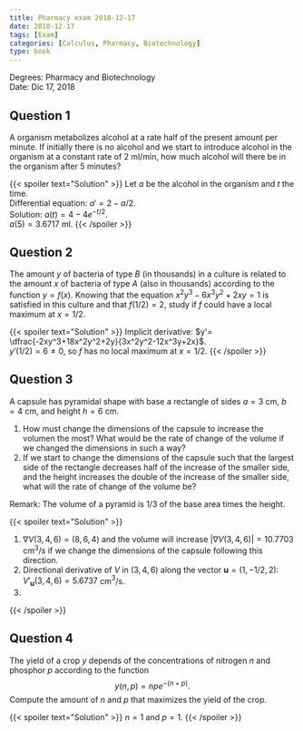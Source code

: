 ```yaml
---
title: Pharmacy exam 2018-12-17
date: 2018-12-17
tags: [Exam]
categories: [Calculus, Pharmacy, Biotechnology]
type: book
---
```


Degrees: Pharmacy and Biotechnology  
Date: Dic 17, 2018

## Question 1

A organism metabolizes alcohol at a rate half of the present amount per minute.
If initially there is no alcohol and we start to introduce alcohol in the organism at a constant rate of 2 ml/min, how much alcohol will there be in the organism after 5 minutes?

{{< spoiler text="Solution" >}}
Let $a$ be the alcohol in the organism and $t$ the time.  
Differential equation: $a'=2-a/2$.  
Solution: $a(t)=4-4e^{-t/2}$.  
$a(5)=3.6717$ ml.
{{< /spoiler >}}

## Question 2

The amount $y$ of bacteria of type $B$ (in thousands) in a culture is related to the amount $x$ of bacteria of type $A$ (also in thousands) according to the function $y=f(x)$.
Knowing that the equation $x^2y^3-6x^3y^2+2xy=1$ is satisfied in this culture and that $f(1/2)=2$, study if $f$ could have a local maximum at $x=1/2$.

{{< spoiler text="Solution" >}}
Implicit derivative: $y'= \dfrac{-2xy^3+18x^2y^2+2y}{3x^2y^2-12x^3y+2x}$.  
$y'(1/2)=6\neq 0$, so $f$ has no local maximum at $x=1/2$.
{{< /spoiler >}}

## Question 3

A capsule has pyramidal shape with base a rectangle of sides $a=3$ cm, $b=4$ cm, and height $h=6$ cm.

1. How must change the dimensions of the capsule to increase the volumen the most?
   What would be the rate of change of the volume if we changed the dimensions in such a way?
2. If we start to change the dimensions of the capsule such that the largest side of the rectangle decreases half of the increase of the smaller side, and the height increases the double of the increase of the smaller side, what will the rate of change of the volume be?

Remark: The volume of a pyramid is $1/3$ of the base area times the height.

{{< spoiler text="Solution" >}}

1. $\nabla V(3,4,6)=(8,6,4)$ and the volume will increase $|\nabla V(3,4,6)|=10.7703$ cm$^3$/s if we change the dimensions of the capsule following this direction.
2. Directional derivative of $V$ in $(3,4,6)$ along the vector $\mathbf{u}=(1,-1/2,2)$: $V'_{\mathbf{u}}(3,4,6)=5.6737$ cm$^3$/s.
3. 
{{< /spoiler >}}

## Question 4

The yield of a crop $y$ depends of the concentrations of nitrogen $n$ and phosphor $p$ according to the function
$$y(n,p)=npe^{-(n+p)}.$$
Compute the amount of $n$ and $p$ that maximizes the yield of the crop.

{{< spoiler text="Solution" >}}
$n=1$ and $p=1$.
{{< /spoiler >}}
